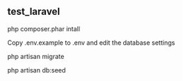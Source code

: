 ## test_laravel

php composer.phar intall

Copy .env.example to .env and edit the database settings

php artisan migrate

php artisan db:seed